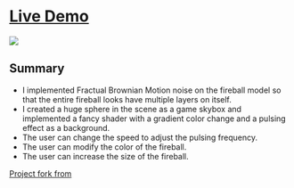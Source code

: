 # [Live Demo](https://akikozzm.github.io/hw01-fireball/)
![](images/01.gif)

## Summary
- I implemented Fractual Brownian Motion noise on the fireball model so that the entire fireball looks have multiple layers on itself.
- I created a huge sphere in the scene as a game skybox and implemented a fancy shader with a gradient color change and a pulsing effect as a background.
- The user can change the speed to adjust the pulsing frequency.
- The user can modify the color of the fireball.
- The user can increase the size of the fireball.


[Project fork from](https://github.com/CIS-566-Fall-2022/hw01-fireball-base)

